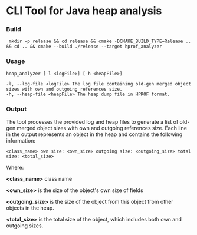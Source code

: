 # CLI Tool for Java heap analysis

### Build
```
 mkdir -p release && cd release && cmake -DCMAKE_BUILD_TYPE=Release .. && cd .. && cmake --build ./release --target hprof_analyzer
```

### Usage
```
heap_analyzer [-l <logFile>] [-h <heapFile>]

-l, --log-file <logFile> The log file containing old-gen merged object sizes with own and outgoing references size.
-h, --heap-file <heapFile> The heap dump file in HPROF format.
```
### Output
The tool processes the provided log and heap files to generate a list of old-gen merged object sizes with own and outgoing references size. Each line in the output represents an object in the heap and contains the following information:
```
<class_name> own size: <own_size> outgoing size: <outgoing_size> total size: <total_size>
```
Where:

**<class_name>** class name 

**<own_size>** is the size of the object's own size of fields

**<outgoing_size>** is the size of the object from this object from other objects in the heap.

**<total_size>** is the total size of the object, which includes both own and outgoing sizes.

